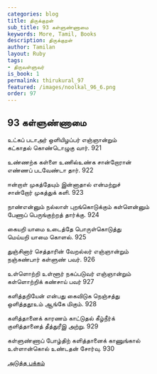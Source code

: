 ```yaml
---
categories: blog
title: திருக்குறள்
sub_title: 93 கள்ளுண்ணாமை
keywords: More, Tamil, Books
description: திருக்குறள்
author: Tamilan
layout: Ruby
tags:
- திருவள்ளுவர்
is_book: 1
permalink: thirukural_97
featured: /images/noolkal_96_6.png
order: 97
---
```

## 93 கள்ளுண்ணாமை

உட்கப் படாஅர் ஒளியிழப்பர் எஞ்ஞான்றும்  
கட்காதல் கொண்டொழுகு வார். 921

உண்ணற்க கள்ளை உணில்உண்க சான்றோரான்  
எண்ணப் படவேண்டா தார். 922

ஈன்றாள் முகத்தேயும் இன்னாதால் என்மற்றுச்  
சான்றோர் முகத்துக் களி. 923

நாண்என்னும் நல்லாள் புறங்கொடுக்கும் கள்ளென்னும்  
பேணாப் பெருங்குற்றத் தார்க்கு. 924

கையறி யாமை உடைத்தே பொருள்கொடுத்து  
மெய்யறி யாமை கொளல். 925

துஞ்சினார் செத்தாரின் வேறல்லர் எஞ்ஞான்றும்  
நஞ்சுண்பார் கள்ளுண் பவர். 926

உள்ளொற்றி உள்ளூர் நகப்படுவர் எஞ்ஞான்றும்  
கள்ளொற்றிக் கண்சாய் பவர் 927

களித்தறியேன் என்பது கைவிடுக நெஞ்சத்து  
ஒளித்ததூஉம் ஆங்கே மிகும். 928

களித்தானைக் காரணம் காட்டுதல் கீழ்நீர்க்  
குளித்தானைத் தீத்துரீஇ அற்று. 929

கள்ளுண்ணாப் போழ்திற் களித்தானைக் காணுங்கால்  
உள்ளான்கொல் உண்டதன் சோர்வு. 930

[அடுத்த பக்கம்](thirukural_98)